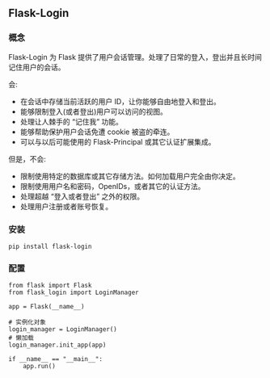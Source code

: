 ## Flask-Login

### 概念

Flask-Login 为 Flask 提供了用户会话管理。处理了日常的登入，登出并且长时间记住用户的会话。

会:

- 在会话中存储当前活跃的用户 ID，让你能够自由地登入和登出。
- 能够限制登入(或者登出)用户可以访问的视图。
- 处理让人棘手的 “记住我” 功能。
- 能够帮助保护用户会话免遭 cookie 被盗的牵连。
- 可以与以后可能使用的 Flask-Principal 或其它认证扩展集成。

但是，不会:

- 限制使用特定的数据库或其它存储方法。如何加载用户完全由你决定。
- 限制使用用户名和密码，OpenIDs，或者其它的认证方法。
- 处理超越 “登入或者登出” 之外的权限。
- 处理用户注册或者账号恢复。

### 安装

```
pip install flask-login
```

### 配置

```
from flask import Flask
from flask_login import LoginManager

app = Flask(__name__)

# 实例化对象
login_manager = LoginManager()
# 懒加载
login_manager.init_app(app)

if __name__ == "__main__":
    app.run()
```